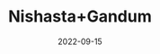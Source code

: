 ---
title: 'Nishasta+Gandum'
date: '2022-09-15' 
metatag: '' 
inventory: '0' 
draft: false 
# meta description 
shortDescripton: ''
description: 'Herb'
longdescription: ''
featured: True
# product Price
price: '20.0'
# Product Short Description
shortDescription: ''
productID: '3D40B58B-9C24-ED11-9968-005056B3A416'
type: 'products'
category: 'Herb' 
thumnailproduct: 'https://aminsaddiquidawakhana.eralive.net/images/products/3D40B58B-9C24-ED11-9968-005056B3A4161.png' 
images:
  - image: 'images/products/3D40B58B-9C24-ED11-9968-005056B3A4161.png'  
Variants:
---